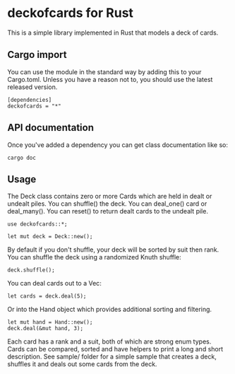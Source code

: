 # deckofcards for Rust

This is a simple library implemented in Rust that models a deck of cards.

## Cargo import

You can use the module in the standard way by adding this to your Cargo.toml. Unless you have a reason not to, you should use the latest released version.

```
[dependencies]
deckofcards = "*"
```

## API documentation

Once you've added a dependency you can get class documentation like so:

```
cargo doc
```

## Usage

The Deck class contains zero or more Cards which are held in dealt or undealt piles. You can shuffle() the deck.
You can deal_one() card or deal_many(). You can reset() to return dealt cards to the undealt pile.

```
use deckofcards::*;

let mut deck = Deck::new();
```

By default if you don't shuffle, your deck will be sorted by suit then rank. You can shuffle the deck using a randomized
Knuth shuffle:

```
deck.shuffle();
```

You can deal cards out to a Vec<Card>:

```
let cards = deck.deal(5);
```

Or into the Hand object which provides additional sorting and filtering.

```
let mut hand = Hand::new();
deck.deal(&mut hand, 3);
```

Each card has a rank and a suit, both of which are strong enum types. Cards can be compared, sorted and have helpers
to print a long and short description. See sample/ folder for a simple sample that creates a deck, shuffles it and
deals out some cards from the deck.
